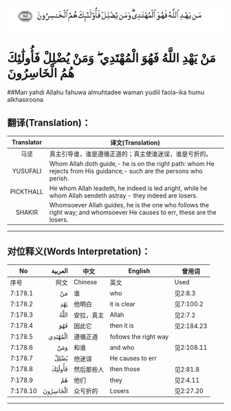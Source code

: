 ![007:178](images/007_178.gif)

# مَنْ يَهْدِ اللَّهُ فَهُوَ الْمُهْتَدِي ۖ وَمَنْ يُضْلِلْ فَأُولَٰئِكَ هُمُ الْخَاسِرُونَ 

##Man yahdi Allahu fahuwa almuhtadee waman yudlil faola-ika humu alkhasiroona 

## 翻译(Translation)：

| Translator | 译文(Translation)                                            |
| :--------: | ------------------------------------------------------------ |
|    马坚    | 真主引导谁，谁是遵循正道的；真主使谁迷误，谁是亏折的。       |
|  YUSUFALI  | Whom Allah doth guide,- he is on the right path: whom He rejects from His guidance,- such are the persons who perish. |
| PICKTHALL  | He whom Allah leadeth, he indeed is led aright, while he whom Allah sendeth astray - they indeed are losers. |
|   SHAKIR   | Whomsoever Allah guides, he is the one who follows the right way; and whomsoever He causes to err, these are the losers. |

---

## 对位释义(Words Interpretation)：

| No   | العربية | 中文    | English | 曾用词 |
| ---- | ------: | ------- | ------- | ------ |
| 序号 |    阿文 | Chinese | 英文    | Used   |
| 7:178.1  | مَنْ       | 谁         | who                   | 见2:8.3    |
| 7:178.2  | يَهْدِ      | 他明白     | it is clear           | 见7:100.2  |
| 7:178.3  | اللَّهُ     | 安拉，真主 | Allah                 | 见2:7.2    |
| 7:178.4  | فَهُوَ      | 因此它     | then it is            | 见2:184.23 |
| 7:178.5  | الْمُهْتَدِي  | 遵循正道   | follows the right way |            |
| 7:178.6  | وَمَنْ      | 和谁       | and who               | 见2:108.11 |
| 7:178.7  | يُضْلِلْ     | 他迷误     | He causes to err      |            |
| 7:178.8  | فَأُولَٰئِكَ   | 然后那些人 | then those            | 见2:81.8   |
| 7:178.9  | هُمُ       | 他们       | they                  | 见2:4.11   |
| 7:178.10 | الْخَاسِرُونَ | 众亏折的   | Losers                | 见2:27.20  |

---